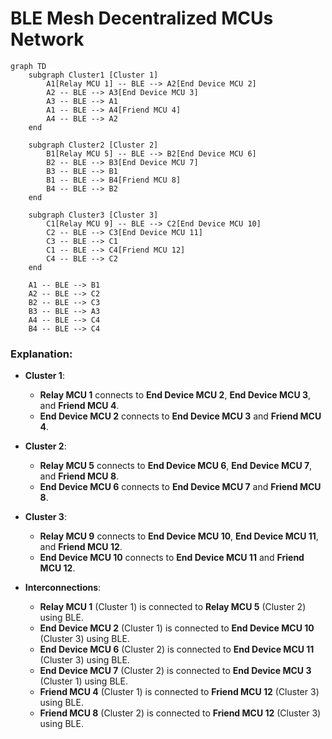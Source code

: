 # BLE Mesh Decentralized MCUs Network

```mermaid
graph TD
    subgraph Cluster1 [Cluster 1]
        A1[Relay MCU 1] -- BLE --> A2[End Device MCU 2]
        A2 -- BLE --> A3[End Device MCU 3]
        A3 -- BLE --> A1
        A1 -- BLE --> A4[Friend MCU 4]
        A4 -- BLE --> A2
    end

    subgraph Cluster2 [Cluster 2]
        B1[Relay MCU 5] -- BLE --> B2[End Device MCU 6]
        B2 -- BLE --> B3[End Device MCU 7]
        B3 -- BLE --> B1
        B1 -- BLE --> B4[Friend MCU 8]
        B4 -- BLE --> B2
    end

    subgraph Cluster3 [Cluster 3]
        C1[Relay MCU 9] -- BLE --> C2[End Device MCU 10]
        C2 -- BLE --> C3[End Device MCU 11]
        C3 -- BLE --> C1
        C1 -- BLE --> C4[Friend MCU 12]
        C4 -- BLE --> C2
    end

    A1 -- BLE --> B1
    A2 -- BLE --> C2
    B2 -- BLE --> C3
    B3 -- BLE --> A3
    A4 -- BLE --> C4
    B4 -- BLE --> C4

```


### Explanation:

- **Cluster 1**:
  - **Relay MCU 1** connects to **End Device MCU 2**, **End Device MCU 3**, and **Friend MCU 4**.
  - **End Device MCU 2** connects to **End Device MCU 3** and **Friend MCU 4**.
- **Cluster 2**:
  - **Relay MCU 5** connects to **End Device MCU 6**, **End Device MCU 7**, and **Friend MCU 8**.
  - **End Device MCU 6** connects to **End Device MCU 7** and **Friend MCU 8**.
- **Cluster 3**:
  - **Relay MCU 9** connects to **End Device MCU 10**, **End Device MCU 11**, and **Friend MCU 12**.
  - **End Device MCU 10** connects to **End Device MCU 11** and **Friend MCU 12**.

- **Interconnections**:
  - **Relay MCU 1** (Cluster 1) is connected to **Relay MCU 5** (Cluster 2) using BLE.
  - **End Device MCU 2** (Cluster 1) is connected to **End Device MCU 10** (Cluster 3) using BLE.
  - **End Device MCU 6** (Cluster 2) is connected to **End Device MCU 11** (Cluster 3) using BLE.
  - **End Device MCU 7** (Cluster 2) is connected to **End Device MCU 3** (Cluster 1) using BLE.
  - **Friend MCU 4** (Cluster 1) is connected to **Friend MCU 12** (Cluster 3) using BLE.
  - **Friend MCU 8** (Cluster 2) is connected to **Friend MCU 12** (Cluster 3) using BLE.
